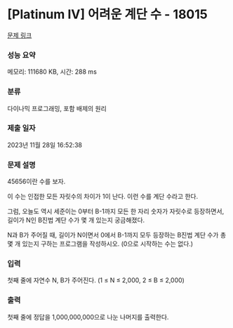 # [Platinum IV] 어려운 계단 수 - 18015 

[문제 링크](https://www.acmicpc.net/problem/18015) 

### 성능 요약

메모리: 111680 KB, 시간: 288 ms

### 분류

다이나믹 프로그래밍, 포함 배제의 원리

### 제출 일자

2023년 11월 28일 16:52:38

### 문제 설명

<p>45656이란 수를 보자.</p>

<p>이 수는 인접한 모든 자릿수의 차이가 1이 난다. 이런 수를 계단 수라고 한다.</p>

<p>그럼, 오늘도 역시 세준이는 0부터 B-1까지 모든 한 자리 숫자가 자릿수로 등장하면서, 길이가 N인 B진법 계단 수가 몇 개 있는지 궁금해졌다.</p>

<p>N과 B가 주어질 때, 길이가 N이면서 0에서 B-1까지 모두 등장하는 B진법 계단 수가 총 몇 개 있는지 구하는 프로그램을 작성하시오. (0으로 시작하는 수는 없다.)</p>

### 입력 

 <p>첫째 줄에 자연수 N, B가 주어진다. (1 ≤ N ≤ 2,000, 2 ≤ B ≤ 2,000)</p>

### 출력 

 <p>첫째 줄에 정답을 1,000,000,000으로 나눈 나머지를 출력한다.</p>

